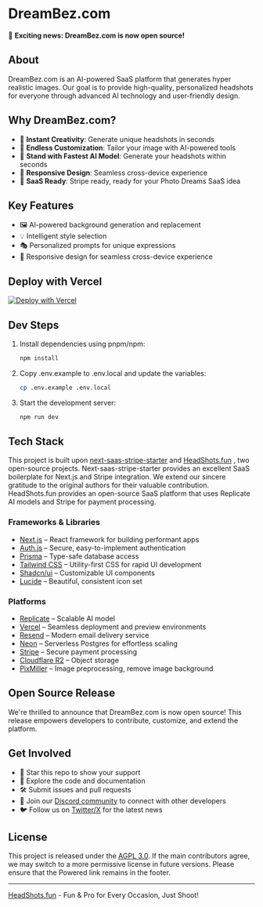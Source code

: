 # DreamBez.com

🎉 **Exciting news: DreamBez.com is now open source!**

## About

DreamBez.com is an AI-powered SaaS platform that generates hyper realistic images. Our goal is to provide high-quality, personalized headshots for everyone through advanced AI technology and user-friendly design.

## Why DreamBez.com?

- 🎨 **Instant Creativity**: Generate unique headshots in seconds
- 🌈 **Endless Customization**: Tailor your image with AI-powered tools
- 📸 **Stand with Fastest AI Model**: Generate your headshots within seconds
- 📱 **Responsive Design**: Seamless cross-device experience
- 💼 **SaaS Ready**: Stripe ready, ready for your Photo Dreams SaaS idea

## Key Features

- 🖼️ AI-powered background generation and replacement
- 💡 Intelligent style selection
- 🎭 Personalized prompts for unique expressions
- 📱 Responsive design for seamless cross-device experience

## Deploy with Vercel

[![Deploy with Vercel](https://vercel.com/button)](https://vercel.com/new/clone?repository-url=https%3A%2F%2Fgithub.com%2jcarpio%2FDreamBez)


## Dev Steps

1. Install dependencies using pnpm/npm:
   ```bash
   npm install
   ```

2. Copy .env.example to .env.local and update the variables:
   ```bash
   cp .env.example .env.local
   ```

3. Start the development server:
   ```bash
   npm run dev
   ```

## Tech Stack

This project is built upon [next-saas-stripe-starter](https://github.com/mickasmt/next-saas-stripe-starter) and [HeadShots.fun]([https://github.com/UllrAI/HeadShots.fun) , two open-source projects. Next-saas-stripe-starter provides an excellent SaaS boilerplate for Next.js and Stripe integration. We extend our sincere gratitude to the original authors for their valuable contribution. HeadShots.fun provides an open-source SaaS platform that uses Replicate AI models and Stripe for payment processing. 

### Frameworks & Libraries
- [Next.js](https://nextjs.org/?from=headshots.fun) – React framework for building performant apps
- [Auth.js](https://authjs.dev/?from=headshots.fun) – Secure, easy-to-implement authentication
- [Prisma](https://www.prisma.io/?from=headshots.fun) – Type-safe database access
- [Tailwind CSS](https://tailwindcss.com/?from=headshots.fun) – Utility-first CSS for rapid UI development
- [Shadcn/ui](https://ui.shadcn.com/?from=headshots.fun) – Customizable UI components
- [Lucide](https://lucide.dev/?from=headshots.fun) – Beautiful, consistent icon set

### Platforms
- [Replicate](https://replicate.com/?from=headshots.fun) – Scalable AI model
- [Vercel](https://vercel.com/?from=headshots.fun) – Seamless deployment and preview environments
- [Resend](https://resend.com/?from=headshots.fun) – Modern email delivery service
- [Neon](https://neon.tech/?from=headshots.fun) – Serverless Postgres for effortless scaling
- [Stripe](https://stripe.com/?from=headshots.fun) – Secure payment processing
- [Cloudflare R2](https://developers.cloudflare.com/r2/?from=headshots.fun) – Object storage
- [PixMiller](https://pixmiller.com/?from=headshots.fun) – Image preprocessing, remove image background

## Open Source Release

We're thrilled to announce that DreamBez.com is now open source! 
This release empowers developers to contribute, customize, and extend the platform. 

## Get Involved
- 🌟 Star this repo to show your support
- 👀 Explore the code and documentation
- 🛠️ Submit issues and pull requests
- 💬 Join our [Discord community](https://discord.gg/vdqwAcp7mf) to connect with other developers
- 🐦 Follow us on [Twitter/X](https://twitter.com/ullr_ai) for the latest news

## License
This project is released under the [AGPL 3.0](./LICENSE.md). 
If the main contributors agree, we may switch to a more permissive license in future versions. 
Please ensure that the Powered link remains in the footer.

---
[HeadShots.fun](https://headshots.fun/?from=GitHub) - Fun & Pro for Every Occasion, Just Shoot!
